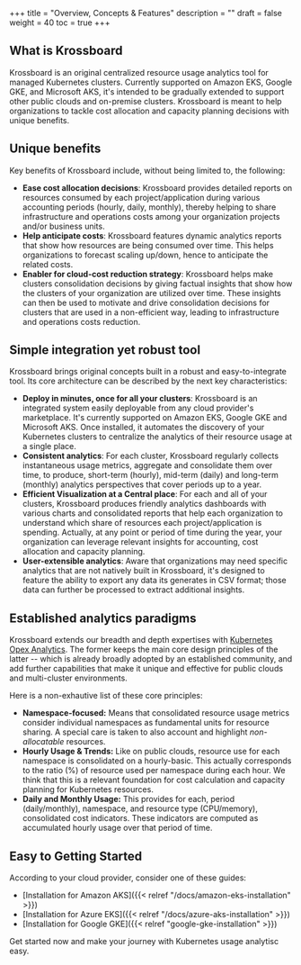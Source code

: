 +++
title = "Overview, Concepts & Features"
description = ""
draft = false
weight = 40
toc = true 
+++


## What is Krossboard
Krossboard is an original centralized resource usage analytics tool for managed Kubernetes clusters. Currently supported on Amazon EKS, Google GKE, and Microsoft AKS, it's intended to be gradually extended to support other public clouds and on-premise clusters. Krossboard is meant to help organizations to tackle cost allocation and capacity planning decisions with unique benefits.

## Unique benefits
Key benefits of Krossboard include, without being limited to, the following:

* **Ease cost allocation decisions**: Krossboard provides detailed reports on resources consumed by each project/application during various accounting periods (hourly, daily, monthly), thereby helping to share infrastructure and operations costs among your organization projects and/or business units.
* **Help anticipate costs**: Krossboard features dynamic analytics reports that show how resources are being consumed over time. This helps organizations to forecast scaling up/down, hence to anticipate the related costs.
* **Enabler for cloud-cost reduction strategy**: Krossboard helps make clusters consolidation decisions by giving factual insights that show how the clusters of your organization are utilized over time. These insights can then be used to motivate and drive consolidation decisions for clusters that are used in a non-efficient way, leading to infrastructure and operations costs reduction.

## Simple integration yet robust tool
Krossboard brings original concepts built in a robust and easy-to-integrate tool. Its core architecture can be described by the next key characteristics:

* **Deploy in minutes, once for all your clusters**: 
    Krossboard is an integrated system easily deployable from any cloud provider's marketplace. It's currently supported on Amazon EKS, Google GKE and Microsoft AKS. Once installed, it automates the discovery of your Kubernetes clusters to centralize the analytics of their resource usage at a single place.
* **Consistent analytics**: 
    For each cluster, Krossboard regularly collects instantaneous usage metrics, aggregate and consolidate them over time, to produce, short-term (hourly), mid-term (daily) and long-term (monthly) analytics perspectives that cover periods up to a year.
* **Efficient Visualization at a Central place**: 
    For each and all of your clusters, Krossboard produces friendly analytics dashboards with various charts and consolidated reports that help each organization to understand which share of resources each project/application is spending. Actually, at any point or period of time during the year, your organization can leverage relevant insights for accounting, cost allocation and capacity planning.
* **User-extensible analytics**: Aware that organizations may need specific analytics that are not natively built in Krossboard, it's designed to feature the ability to export any data its generates in CSV format; those data can further be processed to extract additional insights.

## Established analytics paradigms
Krossboard extends our breadth and depth expertises with [Kubernetes Opex Analytics](https://github.com/rchakode/kube-opex-analytics). The former keeps the main core design principles of the latter -- which is already broadly adopted by an established community, and add further capabilities that make it unique and effective for public clouds and multi-cluster environments.

Here is a non-exhautive list of these core principles:

* **Namespace-focused:**
    Means that consolidated resource usage metrics consider individual namespaces as fundamental units for resource sharing. A special care is taken to also account and highlight *non-allocatable* resources.
* **Hourly Usage & Trends:** 
    Like on public clouds, resource use for each namespace is consolidated on a hourly-basic. This actually corresponds to the ratio (%) of resource used per namespace during each hour. We think that this is a relevant foundation for cost calculation and capacity planning for Kubernetes resources.
* **Daily and Monthly Usage:** 
    This provides for each, period (daily/monthly), namespace, and resource type (CPU/memory), consolidated cost indicators. These indicators are computed as accumulated hourly usage over that period of time.
   

## Easy to Getting Started
According to your cloud provider, consider one of these guides:

* [Installation for Amazon AKS]({{< relref "/docs/amazon-eks-installation" >}})
* [Installation for Azure EKS]({{< relref "/docs/azure-aks-installation" >}})
* [Installation for Google GKE]({{< relref "google-gke-installation" >}})

Get started now  and make your journey with Kubernetes usage analytisc easy.